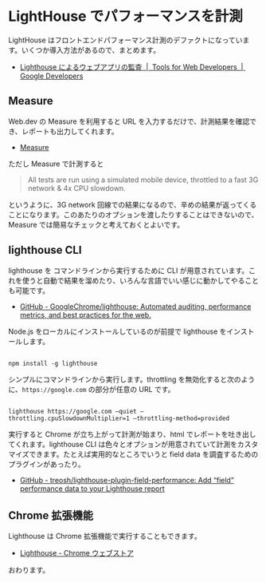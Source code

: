 # LightHouse でパフォーマンスを計測
LightHouse はフロントエンドパフォーマンス計測のデファクトになっています。いくつか導入方法があるので、まとめます。

* [Lighthouse によるウェブアプリの監査  |  Tools for Web Developers  |  Google Developers](https://developers.google.com/web/tools/lighthouse?hl=ja)

## Measure
Web.dev の Measure を利用すると URL を入力するだけで、計測結果を確認でき、レポートも出力してくれます。

* [Measure](https://web.dev/measure/)

ただし Measure で計測すると

> All tests are run using a simulated mobile device, throttled to a fast 3G network & 4x CPU slowdown.

というように、3G network 回線での結果になるので、辛めの結果が返ってくることになります。このあたりのオプションを渡したりすることはできないので、Measure では簡易なチェックと考えておくとよいです。

## lighthouse CLI
lighthouse を コマンドラインから実行するために CLI が用意されています。これを使うと自動で結果を溜めたり、いろんな言語でいい感じに動かしてやることも可能です。

* [GitHub - GoogleChrome/lighthouse: Automated auditing, performance metrics, and best practices for the web.](https://github.com/GoogleChrome/lighthouse)

Node.js をローカルにインストールしているのが前提で lighthouse をインストールします。

```bath

npm install -g lighthouse

```

シンプルにコマンドラインから実行します。throttling を無効化すると次のように、`https://google.com` の部分が任意の URL です。

```bath

lighthouse https://google.com —quiet —throttling.cpuSlowdownMultiplier=1 —throttling-method=provided

```

実行すると Chrome が立ち上がって計測が始まり、html でレポートを吐き出してくれます。lighthouse CLI は色々とオプションが用意されていて計測をカスタマイズできます。たとえば実用的なところでいうと field data を調査するためのプラグインがあったり。

* [GitHub - treosh/lighthouse-plugin-field-performance: Add “field” performance data to your Lighthouse report](https://github.com/treosh/lighthouse-plugin-field-performance)

## Chrome 拡張機能
Lighthouse は Chrome 拡張機能で実行することもできます。

* [Lighthouse - Chrome ウェブストア](https://chrome.google.com/webstore/detail/lighthouse/blipmdconlkpinefehnmjammfjpmpbjk)

おわります。
